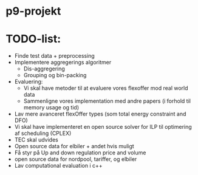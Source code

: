 # p9-projekt
# TODO-list:
- Finde test data + preprocessing
- Implementere aggregerings algoritmer
    - Dis-aggregering
    - Grouping og bin-packing
- Evaluering:
    - Vi skal have metoder til at evaluere vores flexoffer mod real world data
    - Sammenligne vores implementation med andre papers (i forhold til memory usage og tid)
- Lav mere avanceret flexOffer types (som total energy constraint and DFO)
- Vi skal have implementeret en open source solver for ILP til optimering af scheduling (CPLEX)
- TEC skal udvides
- Open source data for elbiler + andet hvis muligt
- Få styr på Up and down regulation price and volume
- open source data for nordpool, tariffer, og elbiler
- Lav computational evaluation i c++